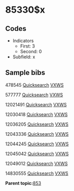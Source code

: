 # 85330$x

## Codes

-   Indicators
    -   First: 3
    -   Second: 0
-   Subfield: x

## Sample bibs

478545 [Quicksearch](https://search.library.yale.edu/catalog/478545) [VXWS](http://prodorbis.library.yale.edu:7014/vxws/GetHoldingsService?bibId=478545)

577777 [Quicksearch](https://search.library.yale.edu/catalog/577777) [VXWS](http://prodorbis.library.yale.edu:7014/vxws/GetHoldingsService?bibId=577777)

12021491 [Quicksearch](https://search.library.yale.edu/catalog/12021491) [VXWS](http://prodorbis.library.yale.edu:7014/vxws/GetHoldingsService?bibId=12021491)

12030418 [Quicksearch](https://search.library.yale.edu/catalog/12030418) [VXWS](http://prodorbis.library.yale.edu:7014/vxws/GetHoldingsService?bibId=12030418)

12036205 [Quicksearch](https://search.library.yale.edu/catalog/12036205) [VXWS](http://prodorbis.library.yale.edu:7014/vxws/GetHoldingsService?bibId=12036205)

12043336 [Quicksearch](https://search.library.yale.edu/catalog/12043336) [VXWS](http://prodorbis.library.yale.edu:7014/vxws/GetHoldingsService?bibId=12043336)

12044245 [Quicksearch](https://search.library.yale.edu/catalog/12044245) [VXWS](http://prodorbis.library.yale.edu:7014/vxws/GetHoldingsService?bibId=12044245)

12045042 [Quicksearch](https://search.library.yale.edu/catalog/12045042) [VXWS](http://prodorbis.library.yale.edu:7014/vxws/GetHoldingsService?bibId=12045042)

12049012 [Quicksearch](https://search.library.yale.edu/catalog/12049012) [VXWS](http://prodorbis.library.yale.edu:7014/vxws/GetHoldingsService?bibId=12049012)

14830555 [Quicksearch](https://search.library.yale.edu/catalog/14830555) [VXWS](http://prodorbis.library.yale.edu:7014/vxws/GetHoldingsService?bibId=14830555)

**Parent topic:**[853](../../tags/853/853.md)

